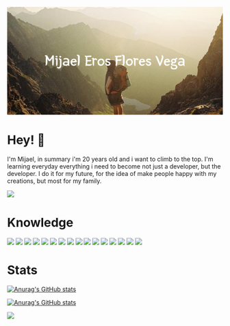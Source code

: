 <!-- ![](https://raw.githubusercontent.com/MijaelFV/MijaelFV/main/Mijael_Eros_Flores_Vega.png) -->
<p align="center">
  <img src="https://raw.githubusercontent.com/MijaelFV/MijaelFV/main/Mijael_Eros_Flores_Vega.png" alt="Mijael's banner"/>
</p>

# Hey! 👋
I'm Mijael, in summary i'm 20 years old and i want to climb to the top. I'm learning everyday everything i need to become not just a developer, but the developer. I do it for my future, for the idea of make people happy with my creations, but most for my family.

<a href="https://www.linkedin.com/in/mijaelfv/"><img src="https://img.shields.io/badge/mijaelfv-informational?style=flat&logo=LinkedIn&logoColor=white&color=0A66C2" /></a>

# Knowledge
![](https://img.shields.io/badge/Solidity-informational?style=flat&logo=Solidity&logoColor=white&color=363636)
![](https://img.shields.io/badge/React-informational?style=flat&logo=React&logoColor=black&color=61DAFB)
![](https://img.shields.io/badge/Redux-informational?style=flat&logo=Redux&logoColor=white&color=764ABC)
![](https://img.shields.io/badge/Flutter-informational?style=flat&logo=Flutter&logoColor=white&color=02569B)
![](https://img.shields.io/badge/JavaScript-informational?style=flat&logo=JavaScript&logoColor=black&color=F7DF1E)
![](https://img.shields.io/badge/Node.js-informational?style=flat&logo=Node.js&logoColor=white&color=339933)
![](https://img.shields.io/badge/MongoDB-informational?style=flat&logo=MongoDB&logoColor=white&color=47A248)
![](https://img.shields.io/badge/Express-informational?style=flat&logo=Express&logoColor=white&color=000000)
![](https://img.shields.io/badge/Photoshop-informational?style=flat&logo=AdobePhotoshop&logoColor=white&color=31A8FF)
![](https://img.shields.io/badge/Github-informational?style=flat&logo=GitHub&logoColor=white&color=181717)
![](https://img.shields.io/badge/Git-informational?style=flat&logo=Git&logoColor=white&color=F05032)
![](https://img.shields.io/badge/MaterialUI-informational?style=flat&logo=MUI&logoColor=white&color=007FFF)
![](https://img.shields.io/badge/Sass-informational?style=flat&logo=Sass&logoColor=white&color=CC6699)
![](https://img.shields.io/badge/Css3-informational?style=flat&logo=CSS3&logoColor=white&color=1572B6)
![](https://img.shields.io/badge/Html-informational?style=flat&logo=HTML5&logoColor=white&color=E34F26)
![](https://img.shields.io/badge/Windows-informational?style=flat&logo=Windows&logoColor=white&color=0078D6)

# Stats
[![Anurag's GitHub stats](https://github-readme-stats.vercel.app/api?username=mijaelfv&count_private=true&show_icons=true&include_all_commits=true&hide_title=true&theme=noctis_minimus)](https://github.com/anuraghazra/github-readme-stats)

[![Anurag's GitHub stats](https://github-readme-stats.vercel.app/api/wakatime?username=@mijaelfv&theme=noctis_minimus&v=2)](https://github.com/anuraghazra/github-readme-stats)

![](https://komarev.com/ghpvc/?username=MijaelFV&label=Profile+Views)

<!---
MijaelFV/MijaelFV is a ✨ special ✨ repository because its `README.md` (this file) appears on your GitHub profile.
You can click the Preview link to take a look at your changes.
--->
